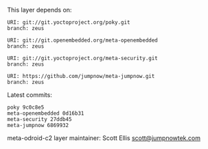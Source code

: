 This layer depends on:

    URI: git://git.yoctoproject.org/poky.git
    branch: zeus

    URI: git://git.openembedded.org/meta-openembedded
    branch: zeus

    URI: git://git.yoctoproject.org/meta-security.git
    branch: zeus

    URI: https://github.com/jumpnow/meta-jumpnow.git
    branch: zeus

Latest commits:

    poky 9c0c8e5
    meta-openembedded 0d16b31
    meta-security 27ddb45
    meta-jumpnow 6869932

meta-odroid-c2 layer maintainer: Scott Ellis <scott@jumpnowtek.com>
